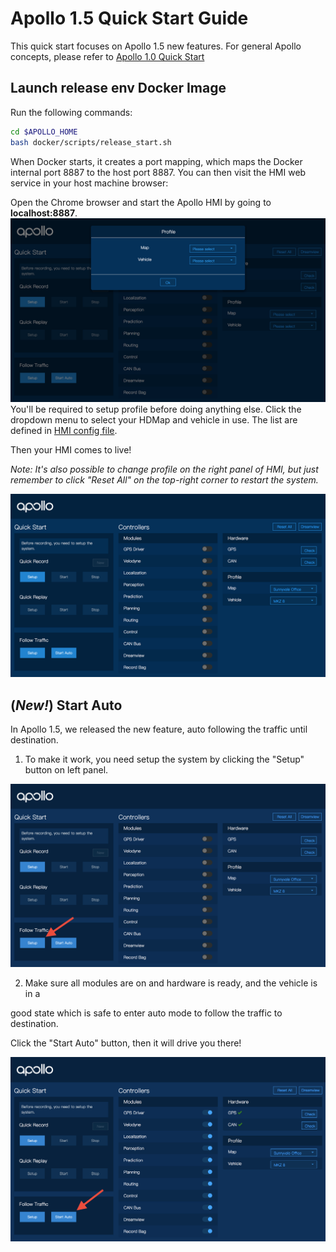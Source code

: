 # Apollo 1.5 Quick Start Guide

This quick start focuses on Apollo 1.5 new features. For general Apollo concepts, please refer to [Apollo 1.0 Quick Start](https://github.com/ApolloAuto/apollo/blob/master/docs/quickstart/apollo_1_0_quick_start.md)

## Launch release env Docker Image

Run the following commands:

```bash
cd $APOLLO_HOME
bash docker/scripts/release_start.sh
```

When Docker starts, it creates a port mapping, which maps the Docker internal port 8887 to the host port 8887. You can then visit the HMI web service in your host machine browser:

Open the Chrome browser and start the Apollo HMI by going to **localhost:8887**.
 ![](images/hmi_setup_profile.png)
You'll be required to setup profile before doing anything else. Click the
dropdown menu to select your HDMap and vehicle in use. The list are defined in
[HMI config file](https://raw.githubusercontent.com/ApolloAuto/apollo/master/modules/hmi/conf/config.pb.txt).

Then your HMI comes to live!

*Note: It's also possible to change profile on the right panel of HMI, but just
remember to click "Reset All" on the top-right corner to restart the system.*

 ![](images/start_hmi.png)

## (*New!*) Start Auto

In Apollo 1.5, we released the new feature, auto following the traffic until destination.

1. To make it work,  you need setup the system by clicking the "Setup"
   button on left panel.

 ![](images/hmi_setup_1.5.png)

2. Make sure all modules are on and hardware is ready, and the vehicle is in a

good state which is safe to enter auto mode to follow the traffic to destination.

Click the "Start Auto" button, then it will drive you there!

 ![](images/hmi_start_auto_following.png)
